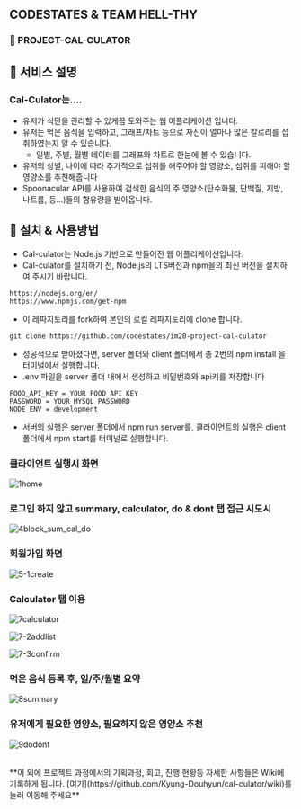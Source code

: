 ## CODESTATES & TEAM HELL-THY
### :poultry_leg: PROJECT-CAL-CULATOR
## :green_book: 서비스 설명
###  Cal-Culator는....
- 유저가 식단을 관리할 수 있게끔 도와주는 웹 어플리케이션 입니다.
- 유저는 먹은 음식을 입력하고, 그래프/차트 등으로 자신이 얼마나 많은 칼로리를 섭취하였는지 알 수 있습니다.
  - 일별, 주별, 월별 데이터를 그래프와 차트로 한눈에 볼 수 있습니다.
- 유저의 성별, 나이에 따라 추가적으로 섭취를 해주어야 할 영양소, 섭취를 피해야 할 영양소를 추천해줍니다
- Spoonacular API를 사용하여 검색한 음식의 주 영양소(탄수화물, 단백질, 지방, 나트륨, 등...)들의 함유량을 받아옵니다.

## :wrench: 설치 & 사용방법
- Cal-culator는 Node.js 기반으로 만들어진 웹 어플리케이션입니다.
- Cal-culator를 설치하기 전, Node.js의 LTS버전과 npm을의 최신 버전을 설치하여 주시기 바랍니다.

```
https://nodejs.org/en/
https://www.npmjs.com/get-npm
```

- 이 레파지토리를 fork하여 본인의 로컬 레파지토리에 clone 합니다.

```
git clone https://github.com/codestates/im20-project-cal-culator
```

- 성공적으로 받아졌다면, server 폴더와 client 폴더에서 총 2번의 npm install 을 터미널에서 실행합니다.
- .env 파일을 server 폴더 내에서 생성하고 비밀번호와 api키를 저장합니다

```
FOOD_API_KEY = YOUR FOOD API KEY
PASSWORD = YOUR MYSQL PASSWORD
NODE_ENV = development
```

- 서버의 실행은 server 폴더에서 npm run server를, 클라이언트의 실행은 client 폴더에서 npm start를 터미널로 실행합니다.

### 클라이언트 실행시 화면
![1home](https://user-images.githubusercontent.com/62484853/87214165-467e0a80-c365-11ea-99ee-f6fbb6ab1d7c.gif)

### 로그인 하지 않고 summary, calculator, do & dont 탭 접근 시도시
![4block_sum_cal_do](https://user-images.githubusercontent.com/62484853/87214177-73cab880-c365-11ea-8d5a-816c72292c01.gif)

### 회원가입 화면
![5-1create](https://user-images.githubusercontent.com/62484853/87214183-7b8a5d00-c365-11ea-9c13-ba3f6f27b723.gif)

### Calculator 탭 이용
![7calculator](https://user-images.githubusercontent.com/62484853/87214229-ca37f700-c365-11ea-8321-ff6631e19bb5.gif)

![7-2addlist](https://user-images.githubusercontent.com/62484853/87214226-c99f6080-c365-11ea-8d42-7665b8f16966.gif)

![7-3confirm](https://user-images.githubusercontent.com/62484853/87214225-c4421600-c365-11ea-8259-d241b53d6019.gif)

### 먹은 음식 등록 후, 일/주/월별 요약
![8summary](https://user-images.githubusercontent.com/62484853/87214251-f5bae180-c365-11ea-996d-21654807becb.gif)

### 유저에게 필요한 영양소, 필요하지 않은 영양소 추천
![9dodont](https://user-images.githubusercontent.com/62484853/87214254-f8b5d200-c365-11ea-8e0d-e031508c358e.gif)

<br/>
**이 외에 프로젝트 과정에서의 기획과정, 회고, 진행 현황등 자세한 사항들은 Wiki에 기록하게 됩니다. [여기](https://github.com/Kyung-Douhyun/cal-culator/wiki)를 눌러 이동해 주세요**
